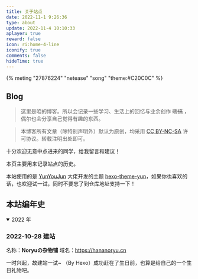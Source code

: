 ```yaml
---
title: 关于站点
date: 2022-11-1 9:26:36
type: about
update: 2022-11-4 10:10:33
aplayer: true
reward: false
icon: ri:home-4-line
iconify: true
comments: false
hideTime: true
---
```


{% meting "27876224" "netease" "song" "theme:#C20C0C" %}

## Blog

> 这里是咱的博客。所以会记录一些学习、生活上的回忆与业余创作 ~~瞎搞~~ ，偶尔也会分享自己觉得有趣的东西。

<div class="danger">

> 本博客所有文章（除特别声明外）默认为原创，均采用 [CC BY-NC-SA](https://creativecommons.org/licenses/by-nc-sa/4.0/deed.zh) 许可协议。转载注明出处即可。

</div>

十分欢迎无意中点进来的同学，给我留言和建议！

本页主要用来记录站点的历史。

本站使用的是 [YunYouJun](https://github.com/YunYouJun) 大佬开发的主题 [hexo-theme-yun](https://github.com/YunYouJun/hexo-theme-yun/)，如果你也喜欢的话，也欢迎试一试，同时不要忘了到仓库地址支持一下！

## 本站编年史

<details open>
<summary>2022 年</summary>

### 2022-10-28 建站

名称：**Noryuの杂物铺**
域名：<https://hananoryu.cn>

一时兴起，故建站一试~ （By Hexo）成功赶在了生日前，也算是给自己的一个生日礼物吧。

</details>